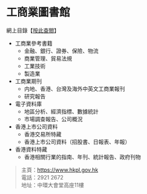 # 工商業圖書館

網上目錄【[按此查閲](https://www.hkpl.gov.hk/tc/reference/special/bil.html "工商業圖書館")】

- 工商業參考書籍
  - 金融、銀行、證券、保險、物流
  - 商業管理、貿易法規
  - 工業技術
  - 製造業
- 工商業期刊
  - 内地、香港、台灣及海外中英文工商業報刊
  - 研究報告
- 電子資料庫
  - 地區分析、經濟指標、數據統計
  - 市場調查報告、公司概況
- 香港上市公司資料
  - 香港交易所特藏
  - 香港上市公司資料（招股書、日報表、年報）
- 香港資料特藏
  - 香港相關行業的指南、年刊、統計報告、政府刊物

> 主頁：<https://www.hkpl.gov.hk>  
> 電話：2921 2672  
> 地址：中環大會堂高座11樓
